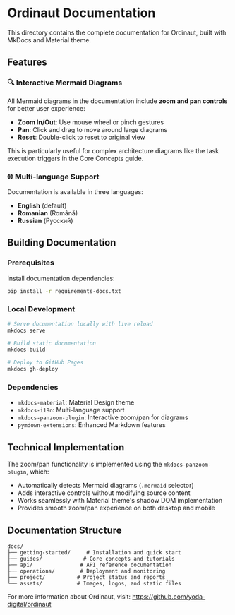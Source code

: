 # Ordinaut Documentation

This directory contains the complete documentation for Ordinaut, built with MkDocs and Material theme.

## Features

### 🔍 Interactive Mermaid Diagrams
All Mermaid diagrams in the documentation include **zoom and pan controls** for better user experience:

- **Zoom In/Out**: Use mouse wheel or pinch gestures
- **Pan**: Click and drag to move around large diagrams
- **Reset**: Double-click to reset to original view

This is particularly useful for complex architecture diagrams like the task execution triggers in the Core Concepts guide.

### 🌐 Multi-language Support
Documentation is available in three languages:
- **English** (default)
- **Romanian** (Română) 
- **Russian** (Русский)

## Building Documentation

### Prerequisites
Install documentation dependencies:
```bash
pip install -r requirements-docs.txt
```

### Local Development
```bash
# Serve documentation locally with live reload
mkdocs serve

# Build static documentation
mkdocs build

# Deploy to GitHub Pages
mkdocs gh-deploy
```

### Dependencies
- `mkdocs-material`: Material Design theme
- `mkdocs-i18n`: Multi-language support
- `mkdocs-panzoom-plugin`: Interactive zoom/pan for diagrams
- `pymdown-extensions`: Enhanced Markdown features

## Technical Implementation

The zoom/pan functionality is implemented using the `mkdocs-panzoom-plugin`, which:
- Automatically detects Mermaid diagrams (`.mermaid` selector)
- Adds interactive controls without modifying source content
- Works seamlessly with Material theme's shadow DOM implementation
- Provides smooth zoom/pan experience on both desktop and mobile

## Documentation Structure

```
docs/
├── getting-started/     # Installation and quick start
├── guides/             # Core concepts and tutorials
├── api/               # API reference documentation
├── operations/        # Deployment and monitoring
├── project/          # Project status and reports
└── assets/           # Images, logos, and static files
```

For more information about Ordinaut, visit: https://github.com/yoda-digital/ordinaut